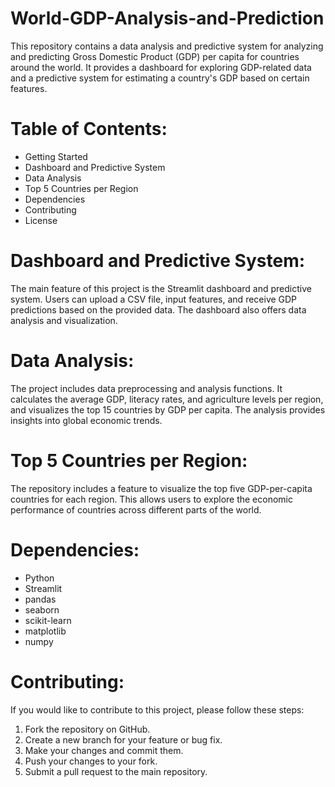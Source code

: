 # World-GDP-Analysis-and-Prediction
This repository contains a data analysis and predictive system for analyzing and predicting Gross Domestic Product (GDP) per capita for countries around the world. It provides a dashboard for exploring GDP-related data and a predictive system for estimating a country's GDP based on certain features.

# Table of Contents:
- Getting Started
- Dashboard and Predictive System
- Data Analysis
- Top 5 Countries per Region
- Dependencies
- Contributing
- License



# Dashboard and Predictive System:
The main feature of this project is the Streamlit dashboard and predictive system. Users can upload a CSV file, input features, and receive GDP predictions based on the provided data. The dashboard also offers data analysis and visualization.

# Data Analysis:
The project includes data preprocessing and analysis functions. It calculates the average GDP, literacy rates, and agriculture levels per region, and visualizes the top 15 countries by GDP per capita. The analysis provides insights into global economic trends.

# Top 5 Countries per Region:
The repository includes a feature to visualize the top five GDP-per-capita countries for each region. This allows users to explore the economic performance of countries across different parts of the world.

# Dependencies:
- Python
- Streamlit
- pandas
- seaborn
- scikit-learn
- matplotlib
- numpy

# Contributing:
If you would like to contribute to this project, please follow these steps:
1. Fork the repository on GitHub.
2. Create a new branch for your feature or bug fix.
3. Make your changes and commit them.
4. Push your changes to your fork.
5. Submit a pull request to the main repository.


